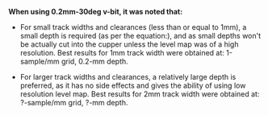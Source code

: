 **When using 0.2mm-30deg v-bit, it was noted that:**
 * For small track widths and clearances (less than or equal to 1mm), a small depth is required (as per the equation:), and as small depths won't be actually cut into the cupper unless the level map was of a high resolution. Best results for 1mm track width were obtained at: 1-sample/mm grid, 0.2-mm depth.

 * For larger track widths and clearances, a relatively large depth is preferred, as it has no side effects and gives the ability of using low resolution level map. Best results for 2mm track width were obtained at: ?-sample/mm grid, ?-mm depth.
